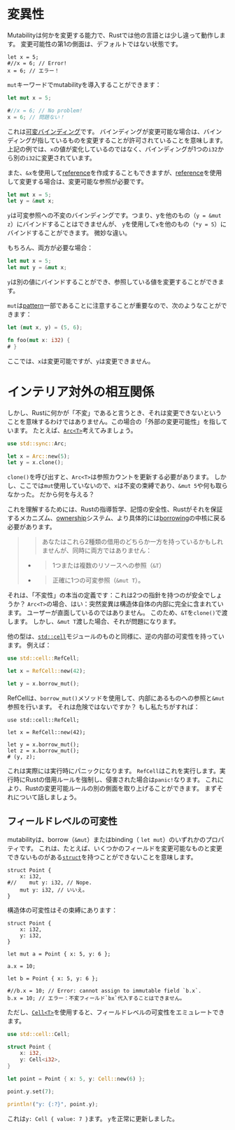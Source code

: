 # 変異性

Mutabilityは何かを変更する能力で、Rustでは他の言語とは少し違って動作します。
変更可能性の第1の側面は、デフォルトではない状態です。

```rust,ignore
let x = 5;
#//x = 6; // Error!
x = 6; // エラー！
```

`mut`キーワードでmutabilityを導入することができます：

```rust
let mut x = 5;

#//x = 6; // No problem!
x = 6; // 問題ない！
```

これは[可変バインディング][vb]です。
バインディングが変更可能な場合は、バインディングが指しているものを変更することが許可されていることを意味します。
上記の例では、`x`の値が変化しているのではなく、バインディングが1つの`i32`から別の`i32`に変更されています。

[vb]: variable-bindings.html

また、`&x`を使用して[reference][ref]を作成することもできますが、[reference][ref]を使用して変更する場合は、変更可能な参照が必要です。

```rust
let mut x = 5;
let y = &mut x;
```

[ref]: references-and-borrowing.html

`y`は可変参照への不変のバインディングです。つまり、yを他のもの（`y = &mut z`）にバインドすることはできませんが、 `y`を使用して`x`を他のもの（`*y = 5`）にバインドすることができます。
微妙な違い。

もちろん、両方が必要な場合：

```rust
let mut x = 5;
let mut y = &mut x;
```

`y`は別の値にバインドすることができ、参照している値を変更することができます。

`mut`は[pattern][pattern]一部であることに注意することが重要なので、次のようなことができます：

```rust
let (mut x, y) = (5, 6);

fn foo(mut x: i32) {
# }
```

ここでは、`x`は変更可能ですが、`y`は変更できません。

[pattern]: patterns.html

# インテリア対外の相互関係

しかし、Rustに何かが「不変」であると言うとき、それは変更できないということを意味するわけではありません。この場合の「外部の変更可能性」を指しています。
たとえば、[`Arc<T>`][arc]考えてみましょう。

```rust
use std::sync::Arc;

let x = Arc::new(5);
let y = x.clone();
```

[arc]: ../../std/sync/struct.Arc.html

`clone()`を呼び出すと、`Arc<T>`は参照カウントを更新する必要があります。
しかし、ここでは`mut`使用していないので、`x`は不変の束縛であり、`&mut 5`や何も取らなかった。
だから何を与える？

これを理解するためには、Rustの指導哲学、記憶の安全性、Rustがそれを保証するメカニズム、[ownership][ownership]システム、より具体的には[borrowing][borrowing]の中核に戻る必要があります。

> > あなたはこれら2種類の借用のどちらか一方を持っているかもしれませんが、同時に両方ではありません：
> 
> * >    1つまたは複数のリソースへの参照（`&T`）
> * >    正確に1つの可変参照（`&mut T`）。

[ownership]: ownership.html
 [borrowing]: references-and-borrowing.html#borrowing


それは、「不変性」の本当の定義です：これは2つの指針を持つのが安全でしょうか？
`Arc<T>`の場合、はい：突然変異は構造体自体の内部に完全に含まれています。
ユーザーが直面しているのではありません。
このため、`&T`を`clone()`で渡します。
しかし、`&mut T`渡した場合、それが問題になります。

他の型は、[`std::cell`][stdcell]モジュールのものと同様に、逆の内部の可変性を持っています。
例えば：

```rust
use std::cell::RefCell;

let x = RefCell::new(42);

let y = x.borrow_mut();
```

[stdcell]: ../../std/cell/index.html

RefCellは、`borrow_mut()`メソッドを使用して、内部にあるものへの参照と`&mut`参照を行います。
それは危険ではないですか？
もし私たちがすれば：

```rust,ignore
use std::cell::RefCell;

let x = RefCell::new(42);

let y = x.borrow_mut();
let z = x.borrow_mut();
# (y, z);
```

これは実際には実行時にパニックになります。
`RefCell`はこれを実行します。実行時にRustの借用ルールを強制し、侵害された場合は`panic!`なります。
これにより、Rustの変更可能ルールの別の側面を取り上げることができます。
まずそれについて話しましょう。

## フィールドレベルの可変性

mutabilityは、borrow（`&mut`）またはbinding（ `let mut`）のいずれかのプロパティです。
これは、たとえば、いくつかのフィールドを変更可能なものと変更できないものがある[`struct`][struct]を持つことができないことを意味します。

```rust,ignore
struct Point {
    x: i32,
#//    mut y: i32, // Nope.
    mut y: i32, // いいえ。
}
```

構造体の可変性はその束縛にあります：

```rust,ignore
struct Point {
    x: i32,
    y: i32,
}

let mut a = Point { x: 5, y: 6 };

a.x = 10;

let b = Point { x: 5, y: 6 };

#//b.x = 10; // Error: cannot assign to immutable field `b.x`.
b.x = 10; // エラー：不変フィールド`bx`代入することはできません。
```

[struct]: structs.html

ただし、[`Cell<T>`][cell]を使用すると、フィールドレベルの可変性をエミュレートできます。

```rust
use std::cell::Cell;

struct Point {
    x: i32,
    y: Cell<i32>,
}

let point = Point { x: 5, y: Cell::new(6) };

point.y.set(7);

println!("y: {:?}", point.y);
```

[cell]: ../../std/cell/struct.Cell.html

これは`y: Cell { value: 7 }`ます。
`y`を正常に更新しました。
